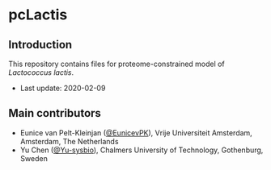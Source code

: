pcLactis
===============

Introduction
------------

This repository contains files for proteome-constrained model of _Lactococcus lactis_.

* Last update: 2020-02-09


Main contributors
-------------------------------

* Eunice van Pelt-Kleinjan ([@EunicevPK](https://github.com/EunicevPK)), Vrije Universiteit Amsterdam, Amsterdam, The Netherlands
* Yu Chen ([@Yu-sysbio](https://github.com/Yu-sysbio)), Chalmers University of Technology, Gothenburg, Sweden

